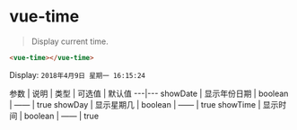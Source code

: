 # vue-time

> Display current time.

```html
<vue-time></vue-time>
```

Display: `2018年4月9日 星期一 16:15:24`

参数 | 说明 | 类型 | 可选值 | 默认值
---|---
showDate | 显示年份日期 | boolean | —— | true
showDay | 显示星期几 | boolean | —— | true
showTime | 显示时间 | boolean | —— | true
